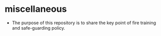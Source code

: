 # miscellaneous
- The purpose of this repository is to share the key point of fire training and safe-guarding policy.
